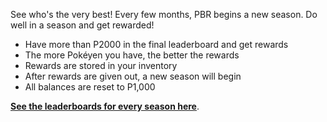 See who's the very best!  Every few months, PBR begins a new season.  Do well in a season and get rewarded!

* Have more than P2000 in the final leaderboard and get rewards
* The more Pokéyen you have, the better the rewards
* Rewards are stored in your inventory
* After rewards are given out, a new season will begin
* All balances are reset to P1,000

[**See the leaderboards for every season here**](https://twitchplayspokemon.tv/leaderboard).